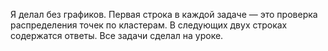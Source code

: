 Я делал без графиков. Первая строка в каждой задаче — это проверка распределения точек по кластерам. В следующих двух строках содержатся ответы. Все задачи сделал на уроке.
